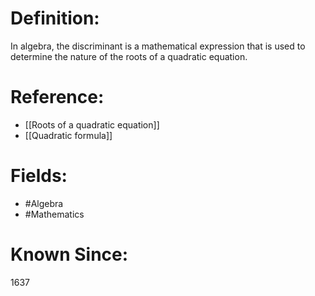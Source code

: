 

# Definition:
In algebra, the discriminant is a mathematical expression that is used to determine the nature of the roots of a quadratic equation.

# Reference:
- [[Roots of a quadratic equation]]
- [[Quadratic formula]]

# Fields: 
- #Algebra
- #Mathematics

# Known Since:
1637

